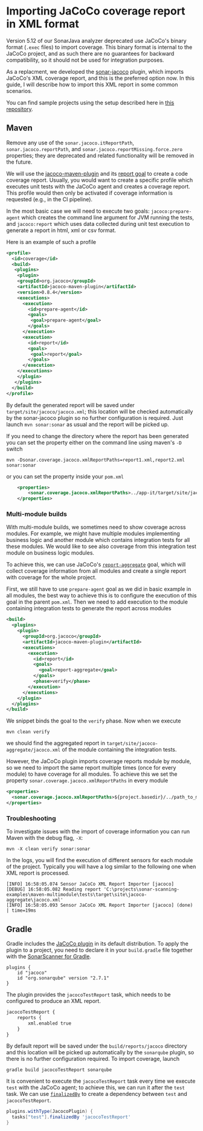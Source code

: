 # Importing JaCoCo coverage report in XML format

Version 5.12 of our SonarJava analyzer deprecated use JaCoCo's binary format (`.exec` files) to import coverage. This binary format is internal to the JaCoCo project, and as such there are no guarantees for backward compatibility, so it should not be used for integration purposes.

As a replacment, we developed the [sonar-jacoco](https://docs.sonarqube.org/display/PLUG/JaCoCo+Plugin) plugin, which imports JaCoCo's XML coverage report, and this is the preferred option now. In this guide, I will describe how to import this XML report in some common scenarios.

You can find sample projects using the setup described here in [this repository](https://github.com/SonarSource/sonar-scanning-examples).

## Maven

Remove any use of the `sonar.jacoco.itReportPath`, `sonar.jacoco.reportPath`, and `sonar.jacoco.reportMissing.force.zero` properties; they are deprecated and related functionality will be removed in the future.

We will use the [jacoco-maven-plugin](https://www.jacoco.org/jacoco/trunk/doc/maven.html) and its [report goal](https://www.eclemma.org/jacoco/trunk/doc/report-mojo.html) to create a code coverage report. Usually, you would want to create a specific profile which executes unit tests with the JaCoCo agent and creates a coverage report. This profile would then only be activated if coverage information is requested (e.g., in the CI pipeline).

In the most basic case we will need to execute two goals: `jacoco:prepare-agent` which creates the command line argument for JVM running the tests, and `jacoco:report` which uses data collected during unit test execution to generate a report in html, xml or csv format.

Here is an example of such a profile

```xml
<profile>
  <id>coverage</id>
  <build>
   <plugins>
    <plugin>
    <groupId>org.jacoco</groupId>
    <artifactId>jacoco-maven-plugin</artifactId>
    <version>0.8.4</version>
    <executions>
      <execution>
        <id>prepare-agent</id>
        <goals>
         <goal>prepare-agent</goal>
        </goals>
      </execution>
      <execution>
        <id>report</id>
        <goals>
         <goal>report</goal>
        </goals>
      </execution>
    </executions>
    </plugin>
   </plugins>
  </build>
</profile>
```

By default the generated report will be saved under `target/site/jacoco/jacoco.xml`; this location will be checked automatically by the sonar-jacoco plugin so no further configuration is required. Just launch `mvn sonar:sonar` as usual and the report will be picked up.

If you need to change the directory where the report has been generated you can set the property either on the command line using maven's  `-D` switch

```shell
mvn -Dsonar.coverage.jacoco.xmlReportPaths=report1.xml,report2.xml sonar:sonar 
```

or you can set the property inside your `pom.xml`

```xml
    <properties>
        <sonar.coverage.jacoco.xmlReportPaths>../app-it/target/site/jacoco-aggregate/jacoco.xml</sonar.coverage.jacoco.xmlReportPaths>
    </properties>

```

### Multi-module builds

With multi-module builds, we sometimes need to show coverage across modules. For example, we might have multiple modules implementing business logic and another module which contains integration tests for all these modules. We would like to see also coverage from this integration test module on business logic modules.

To achieve this, we can use JaCoCo's [`report-aggregate`](https://www.jacoco.org/jacoco/trunk/doc/report-aggregate-mojo.html) goal, which will collect coverage information from all modules and create a single report with coverage for the whole project.

First, we still have to use `prepare-agent` goal as we did in basic example in all modules, the best way to achieve this is to configure the execution of this goal in the parent `pom.xml`. Then we need to add execution to the module containing integration tests to generate the report across modules

```xml
<build>
  <plugins>
    <plugin>
      <groupId>org.jacoco</groupId>
      <artifactId>jacoco-maven-plugin</artifactId>
      <executions>
        <execution>
          <id>report</id>
          <goals>
            <goal>report-aggregate</goal>
          </goals>
          <phase>verify</phase>
        </execution>
      </executions>
    </plugin>
  </plugins>
</build>
```

We snippet binds the goal to the `verify` phase. Now when we execute

```shell
mvn clean verify
```

we should find the aggregated report in `target/site/jacoco-aggregate/jacoco.xml` of the module containing the integration tests.

However, the JaCoCo plugin imports coverage reports module by module, so we need to import the same report multiple times (once for every module) to have coverage for all modules. To achieve this we set the property `sonar.coverage.jacoco.xmlReportPaths` in every module

```xml
<properties>
  <sonar.coverage.jacoco.xmlReportPaths>${project.basedir}/../path_to_module_with_report/target/site/jacoco-aggregate/jacoco.xml</sonar.coverage.jacoco.xmlReportPaths>
</properties>
```

### Troubleshooting

To investigate issues with the import of coverage information you can run Maven with the debug flag, `-X`:

```shell
mvn -X clean verify sonar:sonar 
```

In the logs, you will find the execution of different sensors for each module of the project. Typically you will have a log similar to the following one when XML report is processed.

```shell
[INFO] 16:58:05.074 Sensor JaCoCo XML Report Importer [jacoco]
[DEBUG] 16:58:05.082 Reading report 'C:\projects\sonar-scanning-examples\maven-multimodule\tests\target\site\jacoco-aggregate\jacoco.xml'
[INFO] 16:58:05.093 Sensor JaCoCo XML Report Importer [jacoco] (done) | time=19ms
```

## Gradle

Gradle includes the [JaCoCo plugin](https://docs.gradle.org/current/userguide/jacoco_plugin.html) in its default distribution. To apply the plugin to a project, you need to declare it in your `build.gradle` file together with the [SonarScanner for Gradle](https://docs.sonarqube.org/latest/analysis/scan/sonarscanner-for-gradle/).

```plaintext
plugins {
    id "jacoco"
    id "org.sonarqube" version "2.7.1"
}
```

The plugin provides the `jacocoTestReport` task, which needs to be configured to produce an XML report.

```xml
jacocoTestReport {
    reports {
        xml.enabled true
    }
}
```

By default report will be saved under the `build/reports/jacoco` directory and this location will be picked up automatically by the `sonarqube` plugin, so there is no further configuration required. To import coverage, launch

```shell
gradle build jacocoTestReport sonarqube
```

It is convenient to execute the `jacocoTestReport` task every time we execute `test` with the JaCoCo agent; to achieve this, we can run it after the `test` task. We can use [`finalizedBy`](https://docs.gradle.org/current/userguide/more_about_tasks.html#sec:finalizer_tasks) to create a dependency between `test` and `jacocoTestReport`.

```groovy
plugins.withType(JacocoPlugin) {
  tasks["test"].finalizedBy 'jacocoTestReport'
}
```
